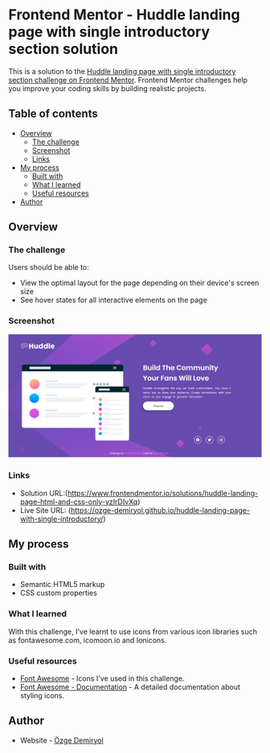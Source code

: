 # Frontend Mentor - Huddle landing page with single introductory section solution

This is a solution to the [Huddle landing page with single introductory section challenge on Frontend Mentor](https://www.frontendmentor.io/challenges/huddle-landing-page-with-a-single-introductory-section-B_2Wvxgi0). Frontend Mentor challenges help you improve your coding skills by building realistic projects. 

## Table of contents

- [Overview](#overview)
  - [The challenge](#the-challenge)
  - [Screenshot](#screenshot)
  - [Links](#links)
- [My process](#my-process)
  - [Built with](#built-with)
  - [What I learned](#what-i-learned)
  - [Useful resources](#useful-resources)
- [Author](#author)


## Overview

### The challenge

Users should be able to:

- View the optimal layout for the page depending on their device's screen size
- See hover states for all interactive elements on the page

### Screenshot

![](./images/screenshot.jpg)


### Links

- Solution URL:(https://www.frontendmentor.io/solutions/huddle-landing-page-html-and-css-only-yzIrDIvXq)
- Live Site URL: (https://ozge-demiryol.github.io/huddle-landing-page-with-single-introductory/)

## My process

### Built with

- Semantic HTML5 markup
- CSS custom properties


### What I learned

With this challenge, I've learnt to use icons from various icon libraries such as fontawesome.com, icomoon.io and  Ionicons.


### Useful resources

- [Font Awesome](https://fontawesome.com) - Icons I've used in this challenge.
- [Font Awesome - Documentation](https://fontawesome.com/v5.15/how-to-use/on-the-web/referencing-icons/basic-use) - A detailed documentation about styling icons.

## Author

- Website - [Özge Demiryol](github.com/ozge-demiryol)

